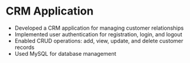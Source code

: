 # CRM Application
- Developed a CRM application for managing customer relationships
- Implemented user authentication for registration, login, and logout
- Enabled CRUD operations: add, view, update, and delete customer records
- Used MySQL for database management
